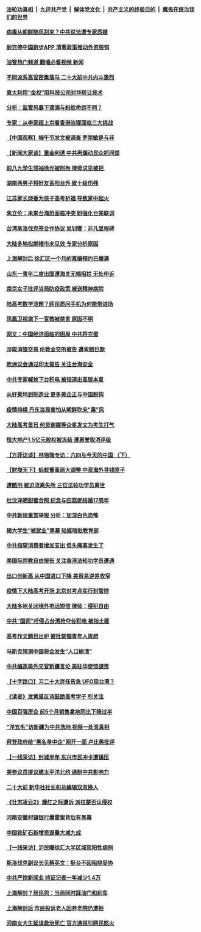 ####  [法轮功真相](../../../../basic/blob/master/README.md?t=06090302) &nbsp;|&nbsp; [九评共产党](../../../../9ping.md/blob/master/README.md?t=06090302) &nbsp;|&nbsp; [解体党文化](../../../../jtdwh.md/blob/master/README.md?t=06090302)  &nbsp;|&nbsp; [共产主义的终极目的](../../../../gczydzjmd.md/blob/master/README.md?t=06090302) &nbsp;|&nbsp; [魔鬼在统治我们的世界](../../../../mgztzwmdsj.md/blob/master/README.md?t=06090302) 

#### [病毒从朝鲜随风刮来？中共说法遭专家质疑](../pages/nsc413/n13754481.md?t=06090302) 

#### [耐克停中国跑步APP 清零政策推动外资脱钩](../pages/nsc413/n13755010.md?t=06090302) 

#### [油管热门频道 翻墙必看视频 新闻](http://45.76.130.85:81/youtube.html?06090302)

#### [不同派系高官密集落马 二十大前中共内斗激烈](../pages/nsc413/n13755143.md?t=06090302) 

#### [意大利用“金权”阻科技公司对华转让技术](../pages/nsc413/n13755037.md?t=06090302) 

#### [分析：监管风暴下滴滴与蚂蚁命运不同？](../pages/nsc413/n13755064.md?t=06090302) 

#### [专家：从李家超上京看香港治理面临三大挑战](../pages/nsc413/n13754991.md?t=06090302) 

#### [【中国观察】端午节发文被调查 罗崇敏是与非](../pages/nsc413/n13754776.md?t=06090302) 

#### [【新闻大家谈】重金利诱 中共再煽动民众抓间谍](../pages/nsc413/n13755035.md?t=06090302) 

#### [前八九学生领袖徐光被刑拘 律师求见被拒 ](../pages/nsc413/n13755014.md?t=06090302) 

#### [湖南两男子将好友丢阳台外 致十级伤残](../pages/nsc413/n13754928.md?t=06090302) 

#### [江苏家长烧香为孩子高考祈福 导致家中起火](../pages/nsc413/n13754884.md?t=06090302) 

#### [朱立伦：未来台海恐面临冲突 盼强化台美联训](../pages/nsc413/n13754620.md?t=06090302) 

#### [台湾斯洛伐克签合作协议 吴钊燮：非凡里程碑](../pages/nsc413/n13754915.md?t=06090302) 

#### [大陆多地松绑楼市未见效 专家分析原因](../pages/nsc413/n13754771.md?t=06090302) 

#### [上海解封后 徐汇区一个月的离婚预约已爆满](../pages/nsc413/n13754837.md?t=06090302) 

#### [山东一青年二度出国遭海关无端阻拦 无处申诉](../pages/nsc413/n13754813.md?t=06090302) 

#### [南京女子批评当局防疫政策 被送精神病院](../pages/nsc413/n13754790.md?t=06090302) 

#### [陆高考数学泄题？网民质问手机为何能带进场](../pages/nsc413/n13754721.md?t=06090302) 

#### [凤凰卫视旗下一官微被禁言 原因不明](../pages/nsc413/n13754459.md?t=06090302) 

#### [网文：中国经济面临的困局 中共将完蛋](../pages/nsc413/n13754706.md?t=06090302) 

#### [涉取消镍交易 伦敦金交所被告 遭索赔巨款](../pages/nsc413/n13754708.md?t=06090302) 


#### [欧洲议会通过印太报告 关注台海安全](../pages/nsc413/n13754564.md?t=06090302) 

#### [中共专家喊抢下台积电 被指道出高层本意](../pages/nsc413/n13754579.md?t=06090302) 

#### [从好莱坞到制造业 更多美企正与中国脱钩](../pages/nsc413/n13754651.md?t=06090302) 

#### [疫情持续 丹东当局害怕从朝鲜吹来“毒”风](../pages/nsc413/n13754537.md?t=06090302) 

#### [大陆高考首日 何炅谢娜等众星发文为考生打气](../pages/nsc413/n13754493.md?t=06090302) 

#### [恒大地产1.5亿元股权被冻结 遭惠誉取消评级](../pages/nsc413/n13754601.md?t=06090302) 

#### [【方菲访谈】林培瑞专访：六四与今天的中国 （下）](../pages/nsc413/n13754267.md?t=06090302) 

#### [【财商天下】蚂蚁董事局大调整 中资海外寻钱匣子](../pages/nsc413/n13754355.md?t=06090302) 

#### [遭酷刑 被迫流离失所 三位法轮功学员离世](../pages/nsc413/n13754229.md?t=06090302) 

#### [杜汶泽晒甜蜜合照 纪念与田蕊妮结婚17周年](../pages/nsc413/n13754413.md?t=06090302) 

#### [中共新规重赏举报 分析：加深白色恐怖](../pages/nsc413/n13754392.md?t=06090302) 

#### [揭大学生“被就业”黑幕 陆媒暗批教育部](../pages/nsc413/n13753593.md?t=06090302) 

#### [中共指望消费者增加支出 但头痛事发生了](../pages/nsc413/n13754406.md?t=06090302) 

#### [美国际宗教自由报告 关注香港法轮功学员遭遇](../pages/nsc413/n13754439.md?t=06090302) 

#### [出口创新高 从中国进口下降 美贸易逆差收窄](../pages/nsc413/n13754360.md?t=06090302) 

#### [疫情下大陆高考开场 北京对考点实行封管控](../pages/nsc413/n13753635.md?t=06090302) 

#### [大陆多地关闭境外电话短信 律师：侵犯自由](../pages/nsc413/n13754338.md?t=06090302) 

#### [中共“国师”吁侵占台湾抢夺台积电 被指土匪](../pages/nsc413/n13754374.md?t=06090302) 

#### [高考作文题目出炉 被批禁锢青年人思想](../pages/nsc413/n13754233.md?t=06090302) 

#### [马斯克预测中国将会发生“人口崩溃”](../pages/nsc413/n13754301.md?t=06090302) 

#### [中共编造美外交官新疆言论 美驻华使馆谴责](../pages/nsc413/n13754364.md?t=06090302) 

#### [【十字路口】习二十大连任告急 UFO现台湾？](../pages/nsc413/n13754219.md?t=06090302) 

#### [《读者》发黄巢反诗鼓励高考学子 引关注](../pages/nsc413/n13754335.md?t=06090302) 

#### [中国百强房企 前5个月销售拿地同比下降过半](../pages/nsc413/n13754324.md?t=06090302) 

#### [“洋五毛”访新疆为中共洗地 视频一处泄真相](../pages/nsc413/n13754220.md?t=06090302) 

#### [拜登政府给“黑名单中企”网开一面 卢比奥批评](../pages/nsc413/n13754340.md?t=06090302) 

#### [【一线采访】封城半年 东兴市民冲卡遭镇压](../pages/nsc413/n13754277.md?t=06090302) 

#### [美参议员提议建太平洋北约 遏制中共影响力](../pages/nsc413/n13754266.md?t=06090302) 

#### [二十大前 新华社社长和总编辑双双换人](../pages/nsc413/n13754231.md?t=06090302) 

#### [《壮志凌云2》爆红之际遭诉 派拉蒙否认侵权](../pages/nsc413/n13754137.md?t=06090302) 

#### [河南安徽村镇银行爆雷案背后有黑幕](../pages/nsc413/n13754230.md?t=06090302) 

#### [中国铁矿石新增资源量大减九成](../pages/nsc413/n13754270.md?t=06090302) 

#### [【一线采访】沪民曝徐汇大半区域现阳性病例](../pages/nsc413/n13754133.md?t=06090302) 

#### [斯洛伐克副议长见蔡英文：挺台不因阻挠妥协](../pages/nsc413/n13754048.md?t=06090302) 

#### [中共严控新闻业 持证记者一年减少1.4万](../pages/nsc413/n13754225.md?t=06090302) 

#### [上海解封？居民怨：当局同时踩油门和刹车](../pages/nsc413/n13754064.md?t=06090302) 

#### [上海解封后 市民投诉老人回养老院仍遭拒](../pages/nsc413/n13754119.md?t=06090302) 

#### [河南女大生延误救治死亡 官方通报引网民怒火](../pages/nsc413/n13754044.md?t=06090302) 

<img src='http://gfw-breaker.win/goodnews/indexes/nsc413.md' width='0px' height='0px'/>
